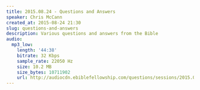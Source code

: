 ```yaml
---
title: 2015.08.24 - Questions and Answers
speaker: Chris McCann
created_at: 2015-08-24 21:30
slug: questions-and-answers
description: Various questions and answers from the Bible
audio:
  mp3_low:
    length: '44:38'
    bitrate: 32 Kbps
    sample_rate: 22050 Hz
    size: 10.2 MB
    size_bytes: 10711902
    url: http://audiocdn.ebiblefellowship.com/questions/sessions/2015.08.24_McCann_-_Questions_and_Answers.mp3
---
```

